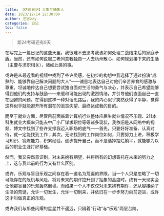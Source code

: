 ```yaml
---
title: 【彷徨日记】大象与骑象人
date: 2023/12/14 22:30:00
author: 汪崽zzy
categories: 日记
toc: false
---
```


>距24考研还有9天

在写完上一篇日记的这些天里，我很难不去思考我该如何处理二战结束后的家庭矛盾。当然，还有如何说服二老同意我独自一人去杭州散心、如何规划接下来的生活（主要与求职相关），诸如此类的事。
<br>

或许是从最近看的视频中找到了些许灵感，在初步的构想中我选择了通过扮演“成熟的、能够靠自己解决问题的大人”——诚恳地表达自己对他们辛苦养育的感激与尊重，坦诚地传达自己想要尝试独自面对生活的勇气与决心，并表示自己希望能够得到他们的支持与鼓励——来缓和可能出现的激烈情绪，并引导他们直面自己一直在回避的问题。在得到这样一种对话思路后，我的内心似乎突然获得了平静，觉得这样似乎就能避开所有潜在的沮丧失望，最终达成我的目的。
<br>

而至于就业方面，尽管目前面临着计算机行业整体应届生就业情况不乐观、211本科生就业大概率只能去中厂小厂谋求职位等等诸多现状，我依旧是从网络中的视频、博文中找到了些许支撑我迈入职场的底气——首先，只要好好准备、认真对待，就一定能找到工作；其次，无论找到的工作岗位如何，只要努力上进，积极学习知识、锻炼能力、积累经验，逐步提升自己，而不是选择摆烂躺平，就能够为以后的职业生涯打好基础。
<br>

然而，我又突然意识到，对未来抱有期望，并将所有的幻想寄托在未来的努力之上，这与我此前的行为又有什么区别。
<br>

或许，乐观与盲目乐观之间存在着一道名为荒诞的界限。当一个人只是忽略了一切可能存在的危机与风险，将对未来的期许拉升到了抽象的高度时，终有一天现实会让他那盲目的乐观轰然倒塌。而如果一个人不仅仅对未来抱有期许，还从容接纳了生活的荒诞，允许一切发生，允许一切到来，并依旧在一步步努力向前迈进，或许这才叫做真正的乐观。
<br>

或许我们与那些闪耀的星星并不遥远，只隔着“行动”与“乐观”两层台阶。